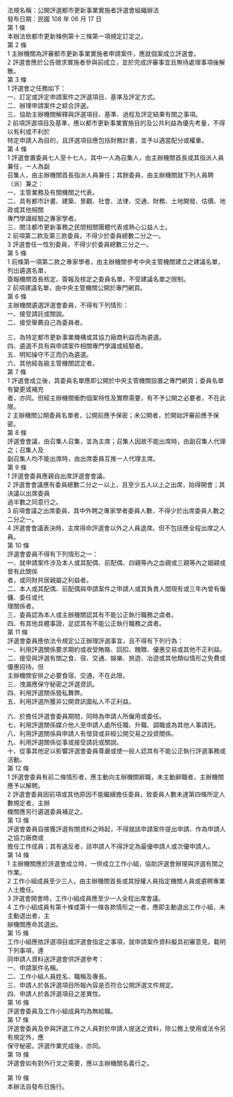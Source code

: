 法規名稱：公開評選都市更新事業實施者評選會組織辦法  
發布日期：民國 108 年 06 月 17 日  
第 1 條  
本辦法依都市更新條例第十三條第一項規定訂定之。  
第 2 條  
1 主辦機關為評審都市更新事業實施者申請案件，應就個案成立評選會。  
2 評選會應於公告徵求實施者參與前成立，並於完成評審事宜且無待處理事項後解散。  
第 3 條  
1 評選會之任務如下：  
一、訂定或評定申請案件之評選項目、基準及評定方式。  
二、辦理申請案件之綜合評選。  
三、協助主辦機關解釋與評選項目、基準、過程及評定結果有關之事項。  
2 前項評選項目及基準，應以都市更新事業實施目的及公共利益為優先考量，不得以有利或不利於  
特定申請人為目的，且評選項目應包括財務計畫，並予以適當配分或權重。  
第 4 條  
1 評選會置委員七人至十七人，其中一人為召集人，由主辦機關首長或其指派人員兼任，一人為副  
召集人，由主辦機關首長指派人員兼任；其餘委員，由主辦機關就下列人員聘（派）兼之：  
一、主管業務及有關機關之代表。  
二、具有都市計畫、建築、景觀、社會、法律、交通、財務、土地開發、估價、地政或其他相關  
專門學識經驗之專家學者。  
三、關注都市更新事務之民間相關團體代表或熱心公益人士。  
2 前項第二款及第三款委員，不得少於委員總數二分之一。  
3 評選會任一性別委員，不得少於委員總數三分之一。  
第 5 條  
1 前條第一項第二款之專家學者，由主辦機關參考中央主管機關建立之建議名單，列出遴選名單，  
簽報機關首長核定。簽報及核定之委員名單，不受建議名單之限制。  
2 前項建議名單，由中央主管機關公開於專門網頁。  
第 6 條  
主辦機關遴選評選會委員，不得有下列情形：  
一、接受請託或關說。  
二、接受舉薦自己為委員者。  


三、為特定都市更新事業機構或其協力廠商利益而為遴選。  
四、遴選不具有與申請案件相關專門學識或經驗者。  
五、明知操守不正而仍為遴選。  
六、其他經各級主管機關認定者。  
第 7 條  
1 評選會成立後，其委員名單應即公開於中央主管機關設置之專門網頁；委員名單有變更或補充  
者，亦同。但經主辦機關衡酌個案特性及實際需要，有不予公開之必要者，不在此限。  
2 主辦機關公開委員名單者，公開前應予保密；未公開者，於開始評審前應予保密。  
第 8 條  
評選會會議，由召集人召集，並為主席；召集人因故不能出席時，由副召集人代理之；召集人及  
副召集人均不能出席時，由出席委員互推一人代理主席。  
第 9 條  
1 評選會委員應親自出席評選會會議。  
2 評選會會議應有委員總數二分之一以上，且至少五人以上之出席，始得開會；其決議以出席委員  
過半數之同意行之。  
3 前項會議之出席委員，其中外聘之專家學者委員人數，不得少於出席委員人數之二分之一。  
4 評選會會議表決時，主席得命評選會以外之人員退席。但不包括應全程出席之人員。  
第 10 條  
評選會委員不得有下列情形之一：  
一、就申請案件涉及本人或其配偶、前配偶、四親等內之血親或三親等內之姻親或曾有此關係  
者，或同財共居親屬之利益者。  
二、本人或其配偶、前配偶與申請案件之申請人或其負責人間現有或三年內曾有僱傭、委任或代  
理關係者。  
三、委員認為本人或主辦機關認其有不能公正執行職務之虞者。  
四、有其他具體事證，足認其有不能公正執行職務之虞者。  
第 11 條  
評選會委員應依法令規定公正辦理評選事宜，且不得有下列行為：  
一、利用評選關係要求期約或收受賄賂、回扣、餽贈、優惠交易或其他不正利益。  
二、接受與評選有關之食、宿、交通、娛樂、旅遊、冶遊或其他類似情形之免費或優惠招待。但  
主辦機關安排之必要食宿、交通，不在此限。  
三、洩漏應保守秘密之評選資訊。  
四、利用評選關係營私舞弊。  
五、利用評選所獲非公開資訊圖私人不正利益。  


六、於擔任評選會委員期間，同時為申請人所僱用或委任。  
七、利用評選關係媒介他人至申請人處所任職、升職、調職或為其他人事請託。  
八、利用評選關係與申請人有借貸或非經公開交易之投資關係。  
九、利用評選關係從事或接受請託或關說。  
十、從事其他足以影響評選會委員尊嚴或使一般人認其有不能公正執行評選事務或活動。  
第 12 條  
1 評選會委員有前二條情形者，應主動向主辦機關辭職，未主動辭職者，主辦機關應予以解聘。  
2 評選會委員因前項或其他原因不能繼續擔任委員，致委員人數未達第四條所定人數規定者，主辦  
機關應另行遴選委員補足之。  
第 13 條  
評選會委員自接獲評選有關資料之時起，不得就該申請案件提出申請、作為申請人之協力廠商或  
擔任工作成員；其有違反者，該申請人不得評定為最優申請人或次優申請人。  
第 14 條  
1 主辦機關應於評選會成立時，一併成立工作小組，協助評選會辦理與評選有關之作業。  
2 工作小組成員至少三人，由主辦機關首長或其授權人員指定機關人員或遴聘專業人士擔任。  
3 評選會開會時，工作小組成員應至少一人全程出席會議。  
4 工作小組成員有第十條或第十一條各款情形之一者，應即主動退出工作小組，未主動退出者，主  
辦機關應命其退出。  
第 15 條  
工作小組應依評選項目或評選會指定之事項，就申請案件資料擬具初審意見，載明下列事項，連  
同申請人資料送評選會供評選參考：  
一、申請案件名稱。  
二、工作小組人員姓名、職稱及專長。  
三、申請人於各評選項目所報內容是否符合公開評選文件規定。  
四、申請人於各評選項目之差異性。  
第 16 條  
評選會委員及工作小組成員均為無給職。  
第 17 條  
評選會委員及參與評選工作之人員對於申請人提送之資料，除公務上使用或法令另有規定外，應  
保守秘密。評選作業完成後，亦同。  
第 18 條  
評選會如有對外行文之需要，應以主辦機關名義行之。  


第 19 條  
本辦法自發布日施行。  


